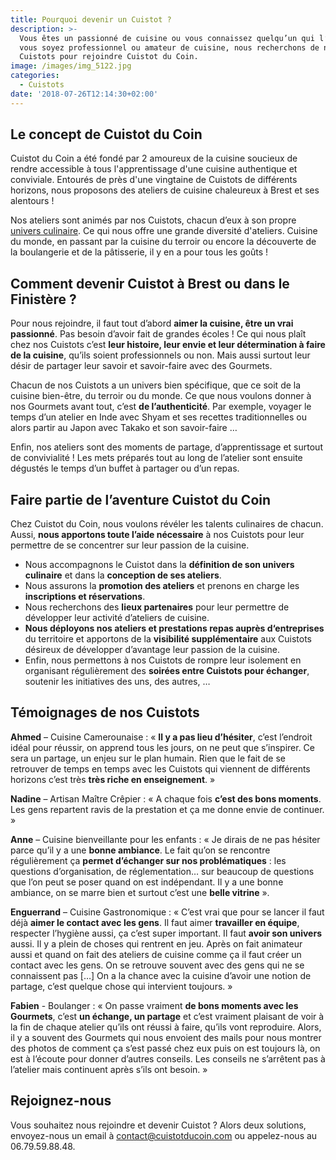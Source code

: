 ```yaml
---
title: Pourquoi devenir un Cuistot ?
description: >-
  Vous êtes un passionné de cuisine ou vous connaissez quelqu’un qui l’est ? Que
  vous soyez professionnel ou amateur de cuisine, nous recherchons de nouveaux
  Cuistots pour rejoindre Cuistot du Coin. 
image: /images/img_5122.jpg
categories:
  - Cuistots
date: '2018-07-26T12:14:30+02:00'
---
```

## Le concept de Cuistot du Coin

Cuistot du Coin a été fondé par 2 amoureux de la cuisine soucieux de rendre accessible à tous l'apprentissage d'une cuisine authentique et conviviale. Entourés de près d'une vingtaine de Cuistots de différents horizons, nous proposons des ateliers de cuisine chaleureux à Brest et ses alentours !

Nos ateliers sont animés par nos Cuistots, chacun d’eux à son propre [univers culinaire](https://www.cuistotducoin.com/individual). Ce qui nous offre une grande diversité d'ateliers. Cuisine du monde, en passant par la cuisine du terroir ou encore la découverte de la boulangerie et de la pâtisserie, il y en a pour tous les goûts !

## Comment devenir Cuistot à Brest ou dans le Finistère ?

Pour nous rejoindre, il faut tout d’abord **aimer la cuisine, être un vrai passionné**. Pas besoin d’avoir fait de grandes écoles ! Ce qui nous plaît chez nos Cuistots c’est **leur histoire, leur envie et leur détermination à faire de la cuisine**, qu’ils soient professionnels ou non. Mais aussi surtout leur désir de partager leur savoir et savoir-faire avec des Gourmets.

Chacun de nos Cuistots a un univers bien spécifique, que ce soit de la cuisine bien-être, du terroir ou du monde. Ce que nous voulons donner à nos Gourmets avant tout, c’est **de l’authenticité**. Par exemple, voyager le temps d’un atelier en Inde avec Shyam et ses recettes traditionnelles ou alors partir au Japon avec Takako et son savoir-faire …

Enfin, nos ateliers sont des moments de partage, d’apprentissage et surtout de convivialité ! Les mets préparés tout au long de l’atelier sont ensuite dégustés le temps d’un buffet à partager ou d’un repas.

## Faire partie de l’aventure Cuistot du Coin

Chez Cuistot du Coin, nous voulons révéler les talents culinaires de chacun. Aussi, **nous apportons toute l’aide nécessaire** à nos Cuistots pour leur permettre de se concentrer sur leur passion de la cuisine.

* Nous accompagnons le Cuistot dans la **définition de son univers culinaire** et dans la **conception de ses ateliers**.
* Nous assurons la **promotion des ateliers** et prenons en charge les **inscriptions et réservations**.
* Nous recherchons des **lieux partenaires** pour leur permettre de développer leur activité d’ateliers de cuisine.
* **Nous déployons nos ateliers et prestations repas auprès d‘entreprises** du territoire et apportons de la **visibilité supplémentaire** aux Cuistots désireux de développer d’avantage leur passion de la cuisine.
* Enfin, nous permettons à nos Cuistots de rompre leur isolement en organisant régulièrement des **soirées entre Cuistots pour échanger**, soutenir les initiatives des uns, des autres, …

## Témoignages de nos Cuistots

**Ahmed** – Cuisine Camerounaise : « **Il y a pas lieu d’hésiter**, c’est l’endroit idéal pour réussir, on apprend tous les jours, on ne peut que s’inspirer. Ce sera un partage, un enjeu sur le plan humain. Rien que le fait de se retrouver de temps en temps avec les Cuistots qui viennent de différents horizons c’est très **très riche en enseignement**. »

**Nadine** – Artisan Maître Crêpier : « A chaque fois **c’est des bons moments**. Les gens repartent ravis de la prestation et ça me donne envie de continuer. »

**Anne** – Cuisine bienveillante pour les enfants : « Je dirais de ne pas hésiter parce qu’il y a une **bonne ambiance**. Le fait qu’on se rencontre régulièrement ça **permet d’échanger sur nos problématiques** : les questions d’organisation, de réglementation… sur beaucoup de questions que l’on peut se poser quand on est indépendant. Il y a une bonne ambiance, on se marre bien et surtout c’est une **belle vitrine** ».

**Enguerrand** – Cuisine Gastronomique : « C’est vrai que pour se lancer il faut déjà **aimer le contact avec les gens**. Il faut aimer **travailler en équipe**, respecter l’hygiène aussi, ça c’est super important. Il faut **avoir son univers** aussi. Il y a plein de choses qui rentrent en jeu. Après on fait animateur aussi et quand on fait des ateliers de cuisine comme ça il faut créer un contact avec les gens. On se retrouve souvent avec des gens qui ne se connaissent pas \[…] On a la chance avec la cuisine d’avoir une notion de partage, c’est quelque chose qui intervient toujours. »

**Fabien** - Boulanger : « On passe vraiment **de bons moments avec les Gourmets**, c’est **un échange, un partage** et c’est vraiment plaisant de voir à la fin de chaque atelier qu’ils ont réussi à faire, qu’ils vont reproduire. Alors, il y a souvent des Gourmets qui nous envoient des mails pour nous montrer des photos de comment ça s’est passé chez eux puis on est toujours là, on est à l’écoute pour donner d’autres conseils. Les conseils ne s’arrêtent pas à l’atelier mais continuent après s’ils ont besoin. »

## Rejoignez-nous

Vous souhaitez nous rejoindre et devenir Cuistot ? Alors deux solutions, envoyez-nous un email à contact@cuistotducoin.com ou appelez-nous au 06.79.59.88.48.
